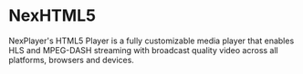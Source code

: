# NexHTML5
NexPlayer's HTML5 Player is a fully customizable media player that enables HLS and MPEG-DASH streaming with broadcast quality video across all platforms, browsers and devices.
